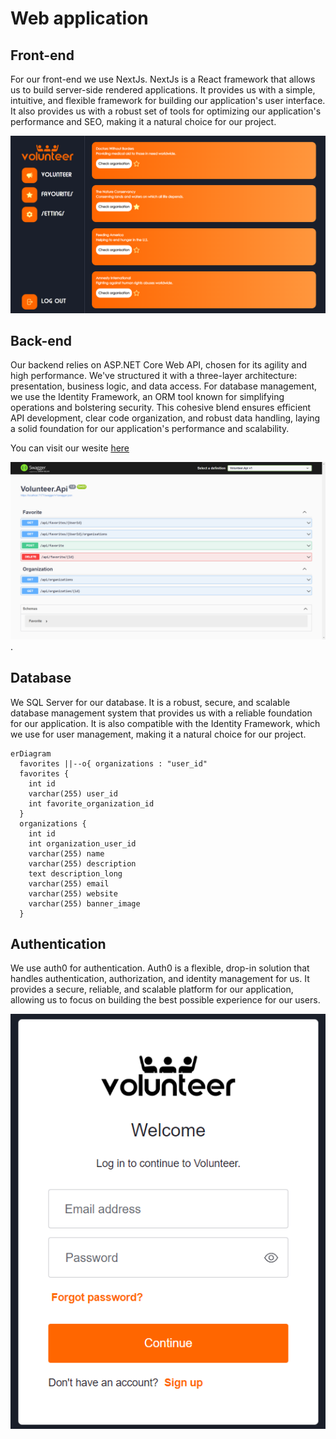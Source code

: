 # Web application

## Front-end

For our front-end we use NextJs. NextJs is a React framework that allows us to build server-side rendered applications. It provides us with a simple, intuitive, and flexible framework for building our application's user interface. It also provides us with a robust set of tools for optimizing our application's performance and SEO, making it a natural choice for our project.

![Frontend](../Images/Frontend.png)

## Back-end

Our backend relies on ASP.NET Core Web API, chosen for its agility and high performance. We've structured it with a three-layer architecture: presentation, business logic, and data access. For database management, we use the Identity Framework, an ORM tool known for simplifying operations and bolstering security. This cohesive blend ensures efficient API development, clear code organization, and robust data handling, laying a solid foundation for our application's performance and scalability.

You can visit our wesite [here](https://volunteer-frontend-lemon.vercel.app/)

![Backend](../Images/Backend.png).

## Database

We SQL Server for our database. It is a robust, secure, and scalable database management system that provides us with a reliable foundation for our application. It is also compatible with the Identity Framework, which we use for user management, making it a natural choice for our project.

```mermaid
erDiagram
  favorites ||--o{ organizations : "user_id"
  favorites {
    int id
    varchar(255) user_id
    int favorite_organization_id
  }
  organizations {
    int id
    int organization_user_id
    varchar(255) name
    varchar(255) description
    text description_long
    varchar(255) email
    varchar(255) website
    varchar(255) banner_image
  }
```

## Authentication

We use auth0 for authentication. Auth0 is a flexible, drop-in solution that handles authentication, authorization, and identity management for us. It provides a secure, reliable, and scalable platform for our application, allowing us to focus on building the best possible experience for our users.

![Authentication](../Images/Auth.png)
